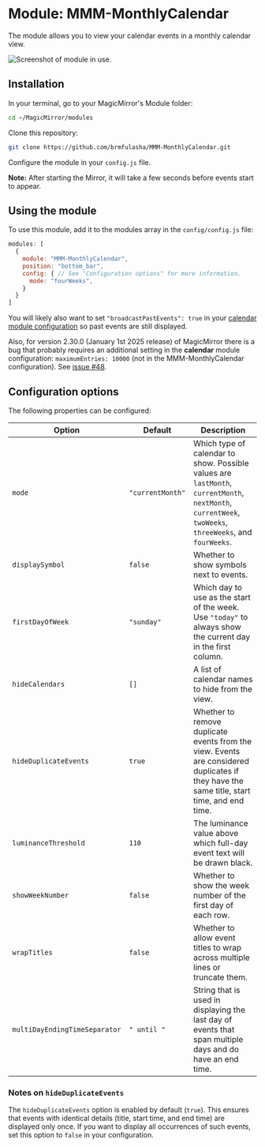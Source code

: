 # Module: MMM-MonthlyCalendar
The module allows you to view your calendar events in a monthly calendar view.

![Screenshot of module in use.](./screenshot.png)

## Installation

In your terminal, go to your MagicMirror's Module folder:
```bash
cd ~/MagicMirror/modules
```

Clone this repository:
```bash
git clone https://github.com/brmfulasha/MMM-MonthlyCalendar.git
```

Configure the module in your `config.js` file.

**Note:** After starting the Mirror, it will take a few seconds before events start to appear.

## Using the module

To use this module, add it to the modules array in the `config/config.js` file:
```javascript
modules: [
  {
    module: "MMM-MonthlyCalendar",
    position: "bottom_bar",
    config: { // See "Configuration options" for more information.
      mode: "fourWeeks",
    }
  }
]
```

You will likely also want to set `"broadcastPastEvents": true` in your [calendar module configuration](https://docs.magicmirror.builders/modules/calendar.html#configuration-options) so past events are still displayed.

Also, for version 2.30.0 (January 1st 2025 release) of MagicMirror there is a bug that probably requires an additional setting in the **calendar** module configuration: `maximumEntries: 10000` (not in the MMM-MonthlyCalendar configuration).  See [issue #48][i48].

## Configuration options

The following properties can be configured:

| Option                     | Default        | Description                                                                                                                                               |
|----------------------------|----------------|-----------------------------------------------------------------------------------------------------------------------------------------------------------|
| `mode`                     | `"currentMonth"` | Which type of calendar to show. Possible values are `lastMonth`, `currentMonth`, `nextMonth`, `currentWeek`, `twoWeeks`, `threeWeeks`, and `fourWeeks`.    |
| `displaySymbol`            | `false`        | Whether to show symbols next to events.                                                                                                                  |
| `firstDayOfWeek`           | `"sunday"`     | Which day to use as the start of the week. Use `"today"` to always show the current day in the first column.                                              |
| `hideCalendars`            | `[]`           | A list of calendar names to hide from the view.                                                                                                           |
| `hideDuplicateEvents`      | `true`         | Whether to remove duplicate events from the view. Events are considered duplicates if they have the same title, start time, and end time.  |
| `luminanceThreshold`       | `110`          | The luminance value above which full-day event text will be drawn black.                                                                                  |
| `showWeekNumber`           | `false`        | Whether to show the week number of the first day of each row.                                                                                            |
| `wrapTitles`               | `false`        | Whether to allow event titles to wrap across multiple lines or truncate them.                                                                             |
| `multiDayEndingTimeSeparator` | `" until "`    | String that is used in displaying the last day of events that span multiple days and do have an end time.                                                |

### Notes on `hideDuplicateEvents`
The `hideDuplicateEvents` option is enabled by default (`true`). This ensures that events with identical details (title, start time, and end time) are displayed only once. If you want to display all occurrences of such events, set this option to `false` in your configuration.

[i48]: https://github.com/kolbyjack/MMM-MonthlyCalendar/issues/48
